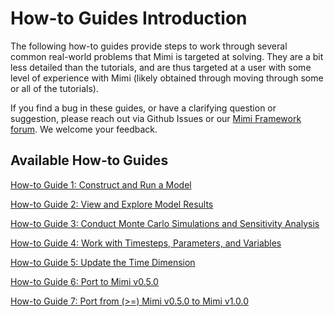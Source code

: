 # How-to Guides Introduction

The following how-to guides provide steps to work through several common real-world problems that Mimi is targeted at solving. They are a bit less detailed than the tutorials, and are thus targeted at a user with some level of experience with Mimi (likely obtained through moving through some or all of the tutorials). 

If you find a bug in these guides, or have a clarifying question or suggestion, please reach out via Github Issues or our [Mimi Framework forum](https://forum.mimiframework.org).  We welcome your feedback.

## Available How-to Guides

[How-to Guide 1: Construct and Run a Model](@ref) 


[How-to Guide 2: View and Explore Model Results](@ref) 


[How-to Guide 3: Conduct Monte Carlo Simulations and Sensitivity Analysis](@ref)


[How-to Guide 4: Work with Timesteps, Parameters, and Variables](@ref)


[How-to Guide 5: Update the Time Dimension](@ref)


[How-to Guide 6: Port to Mimi v0.5.0](@ref)


[How-to Guide 7: Port from (>=) Mimi v0.5.0 to Mimi v1.0.0](@ref)
